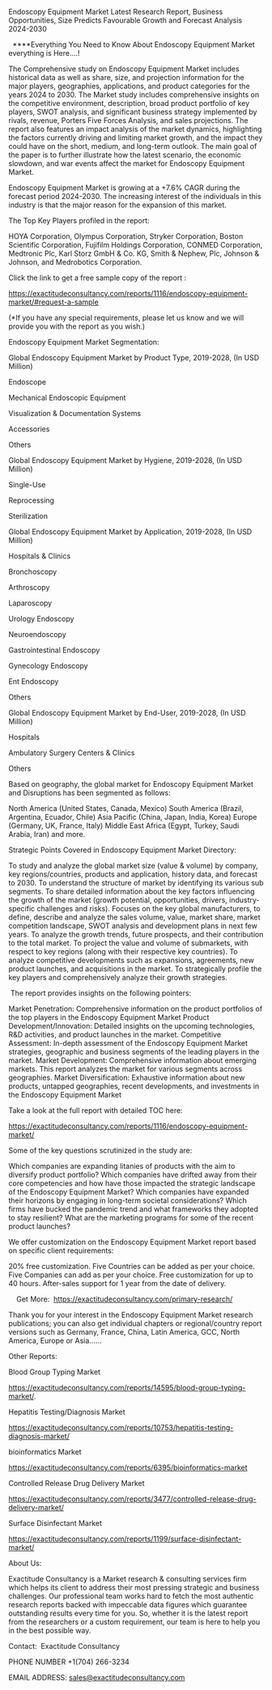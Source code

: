 Endoscopy Equipment Market Latest Research Report, Business Opportunities, Size Predicts Favourable Growth and Forecast Analysis 2024-2030

  ****Everything You Need to Know About Endoscopy Equipment Market everything is Here....!

The Comprehensive study on Endoscopy Equipment Market includes historical data as well as share, size, and projection information for the major players, geographies, applications, and product categories for the years 2024 to 2030. The Market study includes comprehensive insights on the competitive environment, description, broad product portfolio of key players, SWOT analysis, and significant business strategy implemented by rivals, revenue, Porters Five Forces Analysis, and sales projections. The report also features an impact analysis of the market dynamics, highlighting the factors currently driving and limiting market growth, and the impact they could have on the short, medium, and long-term outlook. The main goal of the paper is to further illustrate how the latest scenario, the economic slowdown, and war events affect the market for Endoscopy Equipment Market.

Endoscopy Equipment Market is growing at a +7.6% CAGR during the forecast period 2024-2030. The increasing interest of the individuals in this industry is that the major reason for the expansion of this market.

The Top Key Players profiled in the report: 

HOYA Corporation, Olympus Corporation, Stryker Corporation, Boston Scientific Corporation, Fujifilm Holdings Corporation, CONMED Corporation, Medtronic Plc, Karl Storz GmbH & Co. KG, Smith & Nephew, Plc, Johnson & Johnson, and Medrobotics Corporation.

Click the link to get a free sample copy of the report :

https://exactitudeconsultancy.com/reports/1116/endoscopy-equipment-market/#request-a-sample

(*If you have any special requirements, please let us know and we will provide you with the report as you wish.)

Endoscopy Equipment Market Segmentation:

Global Endoscopy Equipment Market by Product Type, 2019-2028, (In USD Million)

Endoscope

Mechanical Endoscopic Equipment

Visualization & Documentation Systems

Accessories

Others

Global Endoscopy Equipment Market by Hygiene, 2019-2028, (In USD Million)

Single-Use

Reprocessing

Sterilization

Global Endoscopy Equipment Market by Application, 2019-2028, (In USD Million)

Hospitals & Clinics

Bronchoscopy

Arthroscopy

Laparoscopy

Urology Endoscopy

Neuroendoscopy

Gastrointestinal Endoscopy

Gynecology Endoscopy

Ent Endoscopy

Others

Global Endoscopy Equipment Market by End-User, 2019-2028, (In USD Million)

Hospitals

Ambulatory Surgery Centers & Clinics

Others

Based on geography, the global market for Endoscopy Equipment Market and Disruptions has been segmented as follows:

North America (United States, Canada, Mexico)
South America (Brazil, Argentina, Ecuador, Chile)
Asia Pacific (China, Japan, India, Korea)
Europe (Germany, UK, France, Italy)
Middle East Africa (Egypt, Turkey, Saudi Arabia, Iran) and more.

Strategic Points Covered in Endoscopy Equipment Market Directory:

To study and analyze the global market size (value & volume) by company, key regions/countries, products and application, history data, and forecast to 2030.
To understand the structure of market by identifying its various sub segments.
To share detailed information about the key factors influencing the growth of the market (growth potential, opportunities, drivers, industry-specific challenges and risks).
Focuses on the key global manufacturers, to define, describe and analyze the sales volume, value, market share, market competition landscape, SWOT analysis and development plans in next few years.
To analyze the growth trends, future prospects, and their contribution to the total market.
To project the value and volume of submarkets, with respect to key regions (along with their respective key countries).
To analyze competitive developments such as expansions, agreements, new product launches, and acquisitions in the market.
To strategically profile the key players and comprehensively analyze their growth strategies.

 The report provides insights on the following pointers:

Market Penetration: Comprehensive information on the product portfolios of the top players in the Endoscopy Equipment Market
Product Development/Innovation: Detailed insights on the upcoming technologies, R&D activities, and product launches in the market.
Competitive Assessment: In-depth assessment of the Endoscopy Equipment Market strategies, geographic and business segments of the leading players in the market.
Market Development: Comprehensive information about emerging markets. This report analyzes the market for various segments across geographies.
Market Diversification: Exhaustive information about new products, untapped geographies, recent developments, and investments in the Endoscopy Equipment Market

Take a look at the full report with detailed TOC here:

https://exactitudeconsultancy.com/reports/1116/endoscopy-equipment-market/

Some of the key questions scrutinized in the study are:

Which companies are expanding litanies of products with the aim to diversify product portfolio?
Which companies have drifted away from their core competencies and how have those impacted the strategic landscape of the Endoscopy Equipment Market?
Which companies have expanded their horizons by engaging in long-term societal considerations?
Which firms have bucked the pandemic trend and what frameworks they adopted to stay resilient?
What are the marketing programs for some of the recent product launches?

We offer customization on the Endoscopy Equipment Market report based on specific client requirements:

20% free customization.
Five Countries can be added as per your choice.
Five Companies can add as per your choice.
Free customization for up to 40 hours.
After-sales support for 1 year from the date of delivery.

    Get More:  https://exactitudeconsultancy.com/primary-research/

Thank you for your interest in the Endoscopy Equipment Market research publications; you can also get individual chapters or regional/country report versions such as Germany, France, China, Latin America, GCC, North America, Europe or Asia……

Other Reports:

Blood Group Typing Market

https://exactitudeconsultancy.com/reports/14595/blood-group-typing-market/.

Hepatitis Testing/Diagnosis Market

https://exactitudeconsultancy.com/reports/10753/hepatitis-testing-diagnosis-market/

bioinformatics Market

https://exactitudeconsultancy.com/reports/6395/bioinformatics-market

Controlled Release Drug Delivery Market

https://exactitudeconsultancy.com/reports/3477/controlled-release-drug-delivery-market/

Surface Disinfectant Market

https://exactitudeconsultancy.com/reports/1199/surface-disinfectant-market/

About Us:

Exactitude Consultancy is a Market research & consulting services firm which helps its client to address their most pressing strategic and business challenges. Our professional team works hard to fetch the most authentic research reports backed with impeccable data figures which guarantee outstanding results every time for you. So, whether it is the latest report from the researchers or a custom requirement, our team is here to help you in the best possible way.

Contact:  Exactitude Consultancy

PHONE NUMBER +1(704) 266-3234

EMAIL ADDRESS: sales@exactitudeconsultancy.com

